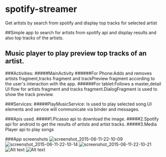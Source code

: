 # spotify-streamer
Get artists by search from spotify and display top tracks for selected artist

##Simple app to search for artists from spotify api and display results and also top tracks of the artists.
## Music player to play preview top tracks of an artist.

###Activities:
#####MainActivity
######For Phone:Adds and removes artists fragment,tracks fragment and trackPreview fragment according to the user's interaction with the app.
######For tablet:Follows a master,detail UI flow for artists fragment and tracks fragment.DialogFragment is used to show the track preview.

###Services:
#####PlayMusicService: Is  used to play selected song.UI elements and service will communicate via binder and messages. 


###Apis used.
#####1.Picasso api to download the image.
#####2.Spotify api for android to get the results of artists and artist tracks.
#####3.Media Player api to play songs

###App screenshots
![screenshot_2015-06-11-22-10-09](https://cloud.githubusercontent.com/assets/7348020/8122398/4df07578-1087-11e5-98e9-db19cb502066.png)
![screenshot_2015-06-11-22-10-14](https://cloud.githubusercontent.com/assets/7348020/8122399/4f39531e-1087-11e5-8537-cf4ceba07322.png)
![screenshot_2015-06-11-22-10-21](https://cloud.githubusercontent.com/assets/7348020/8122400/50667e74-1087-11e5-8a56-55a11a31f7aa.png)
![Alt text](https://cloud.githubusercontent.com/assets/7348020/8032816/46322436-0da7-11e5-811a-834b8017d6a2.jpg)
![Alt text](https://cloud.githubusercontent.com/assets/7348020/8032817/463290a6-0da7-11e5-9660-e82f8302ff51.jpg)



